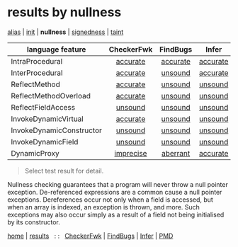 # results by nullness

[alias](https://github.com/michaelemery/staticanalysis/blob/master/results/alias/README.md) | [init](https://github.com/michaelemery/staticanalysis/blob/master/results/init/README.md) | **nullness** | [signedness](https://github.com/michaelemery/staticanalysis/blob/master/results/signedness/README.md) | [taint](https://github.com/michaelemery/staticanalysis/blob/master/results/taint/README.md)

| language feature | CheckerFwk | FindBugs | Infer | PMD | 
| --- | :---: | :---: | :---: | :---: |
| IntraProcedural | [accurate](https://github.com/michaelemery/staticanalysis/blob/master/src/nullness/checkerframework.md#IntraProcedural) | [accurate](https://github.com/michaelemery/staticanalysis/blob/master/src/nullness/findbugs.md#IntraProcedural) | [accurate](https://github.com/michaelemery/staticanalysis/blob/master/src/nullness/infer.md#IntraProcedural) | [accurate](https://github.com/michaelemery/staticanalysis/blob/master/src/nullness/pmd.md#IntraProcedural) |
| InterProcedural | [accurate](https://github.com/michaelemery/staticanalysis/blob/master/src/nullness/checkerframework.md#InterProcedural) | [unsound](https://github.com/michaelemery/staticanalysis/blob/master/src/nullness/findbugs.md#InterProcedural) | [accurate](https://github.com/michaelemery/staticanalysis/blob/master/src/nullness/infer.md#InterProcedural) | [unsound](https://github.com/michaelemery/staticanalysis/blob/master/src/nullness/pmd.md#InterProcedural) |
| ReflectMethod | [accurate](https://github.com/michaelemery/staticanalysis/blob/master/src/nullness/checkerframework.md#ReflectMethod) | [unsound](https://github.com/michaelemery/staticanalysis/blob/master/src/nullness/findbugs.md#ReflectMethod) | [unsound](https://github.com/michaelemery/staticanalysis/blob/master/src/nullness/infer.md#ReflectMethod) | [unsound](https://github.com/michaelemery/staticanalysis/blob/master/src/nullness/pmd.md#ReflectMethod) |
| ReflectMethodOverload | [accurate](https://github.com/michaelemery/staticanalysis/blob/master/src/nullness/checkerframework.md#ReflectMethodOverload) | [unsound](https://github.com/michaelemery/staticanalysis/blob/master/src/nullness/findbugs.md#ReflectMethodOverload) | [unsound](https://github.com/michaelemery/staticanalysis/blob/master/src/nullness/infer.md#ReflectMethodOverload) | [unsound](https://github.com/michaelemery/staticanalysis/blob/master/src/nullness/pmd.md#ReflectMethodOverload) |
| ReflectFieldAccess | [unsound](https://github.com/michaelemery/staticanalysis/blob/master/src/nullness/checkerframework.md#ReflectFieldAccess) | [unsound](https://github.com/michaelemery/staticanalysis/blob/master/src/nullness/findbugs.md#ReflectFieldAccess) | [unsound](https://github.com/michaelemery/staticanalysis/blob/master/src/nullness/infer.md#ReflectFieldAccess) | [unsound](https://github.com/michaelemery/staticanalysis/blob/master/src/nullness/pmd.md#ReflectFieldAccess) |
| InvokeDynamicVirtual | [accurate](https://github.com/michaelemery/staticanalysis/blob/master/src/nullness/checkerframework.md#InvokeDynamicVirtual) | [unsound](https://github.com/michaelemery/staticanalysis/blob/master/src/nullness/findbugs.md#InvokeDynamicVirtual) | [unsound](https://github.com/michaelemery/staticanalysis/blob/master/src/nullness/infer.md#InvokeDynamicVirtual) | [unsound](https://github.com/michaelemery/staticanalysis/blob/master/src/nullness/pmd.md#InvokeDynamicVirtual) |
| InvokeDynamicConstructor | [unsound](https://github.com/michaelemery/staticanalysis/blob/master/src/nullness/checkerframework.md#InvokeDynamicConstructor) | [unsound](https://github.com/michaelemery/staticanalysis/blob/master/src/nullness/findbugs.md#InvokeDynamicConstructor) | [unsound](https://github.com/michaelemery/staticanalysis/blob/master/src/nullness/infer.md#InvokeDynamicConstructor) | [unsound](https://github.com/michaelemery/staticanalysis/blob/master/src/nullness/pmd.md#InvokeDynamicConstructor) |
| InvokeDynamicField | [unsound](https://github.com/michaelemery/staticanalysis/blob/master/src/nullness/checkerframework.md#InvokeDynamicField) | [unsound](https://github.com/michaelemery/staticanalysis/blob/master/src/nullness/findbugs.md#InvokeDynamicField) | [unsound](https://github.com/michaelemery/staticanalysis/blob/master/src/nullness/infer.md#InvokeDynamicField) | [unsound](https://github.com/michaelemery/staticanalysis/blob/master/src/nullness/pmd.md#InvokeDynamicField) |
| DynamicProxy | [imprecise](https://github.com/michaelemery/staticanalysis/blob/master/src/nullness/checkerframework.md#DynamicProxy) | [aberrant](https://github.com/michaelemery/staticanalysis/blob/master/src/nullness/findbugs.md#DynamicProxy) | [accurate](https://github.com/michaelemery/staticanalysis/blob/master/src/nullness/infer.md#DynamicProxy) | [aberrant](https://github.com/michaelemery/staticanalysis/blob/master/src/nullness/pmd.md#DynamicProxy) |

> Select test result for detail.

Nullness checking guarantees that a program will never throw a null pointer exception. De-referenced expressions are a common cause a null pointer exceptions. Dereferences occur not only when a field is accessed, but when an array is indexed, an exception is thrown, and more. Such exceptions may also occur simply as a result of a field not being initialised by its constructor.



[home](https://github.com/michaelemery/staticanalysis) | [results](https://github.com/michaelemery/staticanalysis/results) &nbsp; : : &nbsp; [CheckerFwk]() | [FindBugs]() | [Infer]() | [PMD]()

